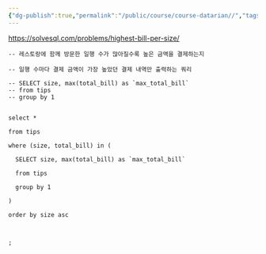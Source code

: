 ```yaml
---
{"dg-publish":true,"permalink":"/public/course/course-datarian//","tags":["SUBQUERY"],"created":"2025-08-27T15:04:01.556+09:00","updated":"2025-08-29T16:08:46.181+09:00"}
---
```



https://solvesql.com/problems/highest-bill-per-size/


```mysql
-- 레스토랑에 함께 방문한 일행 수가 많아질수록 높은 금액을 결제하는지

-- 일행 수마다 결제 금액이 가장 높았던 결제 내역만 출력하는 쿼리

-- SELECT size, max(total_bill) as `max_total_bill`
-- from tips
-- group by 1


select *

from tips

where (size, total_bill) in (

  SELECT size, max(total_bill) as `max_total_bill`

  from tips

  group by 1

)

order by size asc

  

;
```